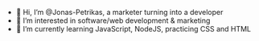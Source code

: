 - 👋 Hi, I’m @Jonas-Petrikas, a marketer turning into a developer
- 👀 I’m interested in software/web development & marketing
- 🦖 I’m currently learning JavaScript, NodeJS, practicing CSS and HTML

<!---
Jonas-Petrikas/Jonas-Petrikas is a ✨ special ✨ repository because its `README.md` (this file) appears on your GitHub profile.
You can click the Preview link to take a look at your changes.
--->
